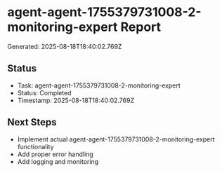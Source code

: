 # agent-agent-1755379731008-2-monitoring-expert Report

Generated: 2025-08-18T18:40:02.769Z

## Status
- Task: agent-agent-1755379731008-2-monitoring-expert
- Status: Completed
- Timestamp: 2025-08-18T18:40:02.769Z

## Next Steps
- Implement actual agent-agent-1755379731008-2-monitoring-expert functionality
- Add proper error handling
- Add logging and monitoring
